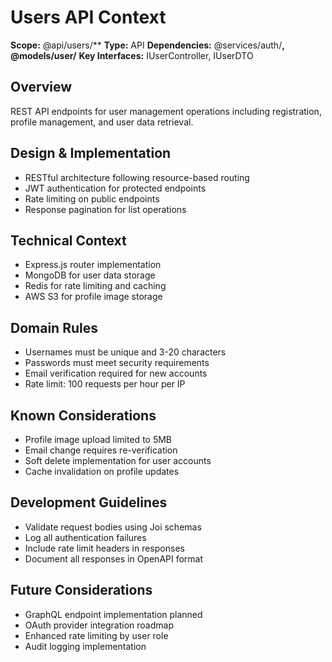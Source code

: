 # Users API Context
**Scope:** @api/users/**
**Type:** API
**Dependencies:** @services/auth/**, @models/user/**
**Key Interfaces:** IUserController, IUserDTO

## Overview
REST API endpoints for user management operations including registration, profile management, and user data retrieval.

## Design & Implementation
- RESTful architecture following resource-based routing
- JWT authentication for protected endpoints
- Rate limiting on public endpoints
- Response pagination for list operations

## Technical Context
- Express.js router implementation
- MongoDB for user data storage
- Redis for rate limiting and caching
- AWS S3 for profile image storage

## Domain Rules
- Usernames must be unique and 3-20 characters
- Passwords must meet security requirements
- Email verification required for new accounts
- Rate limit: 100 requests per hour per IP

## Known Considerations
- Profile image upload limited to 5MB
- Email change requires re-verification
- Soft delete implementation for user accounts
- Cache invalidation on profile updates

## Development Guidelines
- Validate request bodies using Joi schemas
- Log all authentication failures
- Include rate limit headers in responses
- Document all responses in OpenAPI format

## Future Considerations
- GraphQL endpoint implementation planned
- OAuth provider integration roadmap
- Enhanced rate limiting by user role
- Audit logging implementation